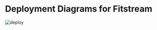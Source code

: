 # Deployment Diagrams for Fitstream

![deploy](https://github.com/user-attachments/assets/e110f3ce-9eb1-445b-9a7c-8be3da4d4add)
